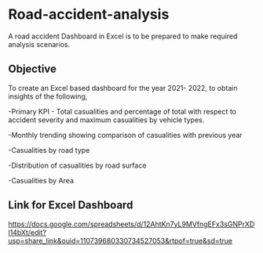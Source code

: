# Road-accident-analysis
A road accident Dashboard in Excel is to be prepared to make required analysis scenarios.

## Objective
To create an Excel based dashboard for the year 2021- 2022, to obtain insights of the following,

-Primary KPI - Total casualities and percentage of total with respect to accident severity and maximum casualities by vehicle types.

-Monthly trending showing comparison of casualities with previous year

-Casualities by road type

-Distribution of casualities by road surface

-Casualities by Area

## Link for Excel Dashboard

https://docs.google.com/spreadsheets/d/12AhtKn7yL9MVfngEFx3sGNPrXDl14bXt/edit?usp=share_link&ouid=110739680330734527053&rtpof=true&sd=true



